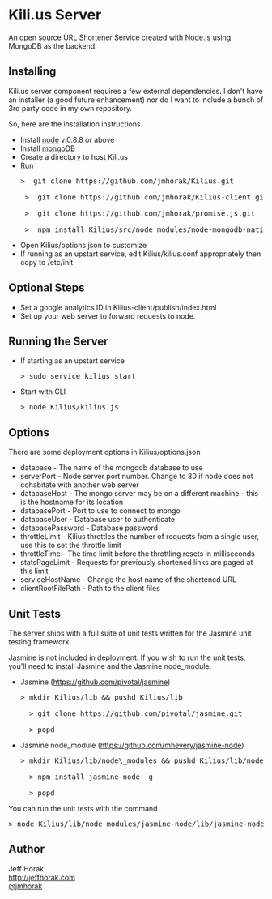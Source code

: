Kili.us Server
==========
An open source URL Shortener Service created with Node.js using MongoDB as the backend.

Installing
------------
Kili.us server component requires a few external dependencies. I don't have an installer (a good future enhancement)
nor do I want to include a bunch of 3rd party code in my own repository.

So, here are the installation instructions.

+ Install <a href="http://nodejs.org/">node</a> v.0.8.8 or above
+ Install <a href="http://www.mongodb.org/">mongoDB</a>
+ Create a directory to host Kili.us
+ Run<br>
   <pre>&gt;  git clone https://github.com/jmhorak/Kilius.git<br>
   &gt;  git clone https://github.com/jmhorak/Kilius-client.git<br>
   &gt;  git clone https://github.com/jmhorak/promise.js.git<br>
   &gt;  npm install Kilius/src/node_modules/node-mongodb-native<br></pre>
+ Open Kilius/options.json to customize
+ If running as an upstart service, edit Kilius/kilius.conf appropriately then copy to /etc/init

Optional Steps
------------
+ Set a google analytics ID in Kilius-client/publish/index.html
+ Set up your web server to forward requests to node.

Running the Server
------------
+ If starting as an upstart service

    <pre>&gt; sudo service kilius start</pre>

+ Start with CLI

    <pre>&gt; node Kilius/kilius.js</pre>

Options
------------
There are some deployment options in Kilius/options.json

+ database - The name of the mongodb database to use
+ serverPort - Node server port number. Change to 80 if node does not cohabitate with another web server
+ databaseHost - The mongo server may be on a different machine - this is the hostname for its location
+ databasePort - Port to use to connect to mongo
+ databaseUser - Database user to authenticate
+ databasePassword - Database password
+ throttleLimit - Kilius throttles the number of requests from a single user, use this to set the throttle limit
+ throttleTime - The time limit before the throttling resets in milliseconds
+ statsPageLimit - Requests for previously shortened links are paged at this limit
+ serviceHostName - Change the host name of the shortened URL
+ clientRootFilePath - Path to the client files

Unit Tests
------------
The server ships with a full suite of unit tests written for the Jasmine unit testing framework.

Jasmine is not included in deployment. If you wish to run the unit tests, you'll need to install Jasmine and the Jasmine node_module.

+ Jasmine (https://github.com/pivotal/jasmine)

    <pre>&gt; mkdir Kilius/lib && pushd Kilius/lib<br>
    &gt; git clone https://github.com/pivotal/jasmine.git<br>
    &gt; popd</pre>

+ Jasmine node_module (https://github.com/mhevery/jasmine-node)

    <pre>&gt; mkdir Kilius/lib/node\_modules && pushd Kilius/lib/node_modules<br>
    &gt; npm install jasmine-node -g<br>
    &gt; popd</pre>

You can run the unit tests with the command

<pre>&gt; node Kilius/lib/node_modules/jasmine-node/lib/jasmine-node/cli.js --color --verbose spec/</pre>

Author
------------
Jeff Horak<br>
http://jeffhorak.com<br>
<a href="https://twitter.com/jmhorak">@jmhorak</a>